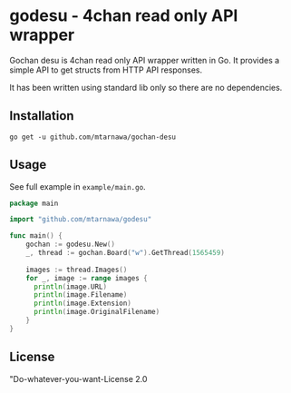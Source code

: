 # godesu - 4chan read only API wrapper
Gochan desu is 4chan read only API wrapper written in Go.
It provides a simple API to get structs from HTTP API responses.

It has been written using standard lib only so there are no dependencies.
## Installation
`go get -u github.com/mtarnawa/gochan-desu`
## Usage
See full example in `example/main.go`.

```go
package main

import "github.com/mtarnawa/godesu"

func main() {
    gochan := godesu.New()
    _, thread := gochan.Board("w").GetThread(1565459)
    
    images := thread.Images()
	for _, image := range images {
	  println(image.URL)
	  println(image.Filename)
	  println(image.Extension)
	  println(image.OriginalFilename)      
	}
}
```

## License
"Do-whatever-you-want-License 2.0